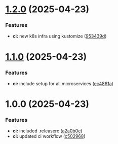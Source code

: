 # [1.2.0](https://github.com/ccrawford4/k8s-infra/compare/v1.1.0...v1.2.0) (2025-04-23)


### Features

* **ci:** new k8s infra using kustomize ([953439d](https://github.com/ccrawford4/k8s-infra/commit/953439dbb42711baab06481a02228f3c4e2d493f))

# [1.1.0](https://github.com/ccrawford4/k8s-infra/compare/v1.0.0...v1.1.0) (2025-04-23)


### Features

* **ci:** include setup for all microservices ([ec4861a](https://github.com/ccrawford4/k8s-infra/commit/ec4861a6f057e811573222902854c085b13d744e))

# 1.0.0 (2025-04-23)


### Features

* **ci:** included .releaserc ([a2a0b0e](https://github.com/ccrawford4/k8s-infra/commit/a2a0b0e32d8cd0cb9e982afcd873a07384744222))
* **ci:** updated ci workflow ([c502968](https://github.com/ccrawford4/k8s-infra/commit/c5029684493df520284877f56a59e22225c62716))
